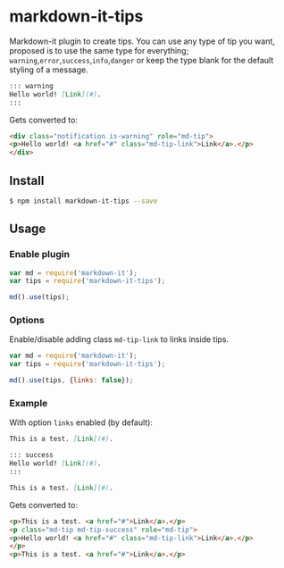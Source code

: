 # markdown-it-tips
Markdown-it plugin to create tips. You can use any type of tip you want, proposed is to use the same type for everything; `warning`,`error`,`success`,`info`,`danger` or keep the type blank for the default styling of a message.
 
```md
::: warning
Hello world! [Link](#).
:::
```

Gets converted to:

```html
<div class="notification is-warning" role="md-tip">
<p>Hello world! <a href="#" class="md-tip-link">Link</a>.</p>
</div>
```

## Install

```bash
$ npm install markdown-it-tips --save
```

## Usage

### Enable plugin

```js
var md = require('markdown-it');
var tips = require('markdown-it-tips');

md().use(tips);
```


### Options

Enable/disable adding class `md-tip-link` to links inside tips.

```js
var md = require('markdown-it');
var tips = require('markdown-it-tips');

md().use(tips, {links: false});
```


### Example

With option `links` enabled (by default):

```md
This is a test. [Link](#).

::: success
Hello world! [Link](#).
:::

This is a test. [Link](#).
```

Gets converted to:

```html
<p>This is a test. <a href="#">Link</a>.</p>
<p class="md-tip md-tip-success" role="md-tip">
<p>Hello world! <a href="#" class="md-tip-link">Link</a>.</p>
</p>
<p>This is a test. <a href="#">Link</a>.</p>
```


[markdown-it]: https://github.com/markdown-it/markdown-it
[bootstrap-tips]: http://getbootstrap.com/components/#tips
